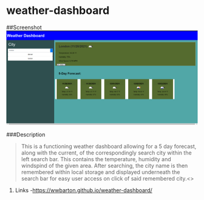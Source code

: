 # weather-dashboard

##Screenshot
<img src="images/Dashboard-screenshot.png">

###Description

> This is a functioning weather dashboard allowing for a 5 day forecast, along with the current, of the correspondingly search city within the left search bar.
> This contains the temperature, humidity and windspind of the given area.
> After searching, the city name is then remembered within local storage and displayed underneath the search bar for easy user access on click of said remembered city.<>

1. Links -https://wwbarton.github.io/weather-dashboard/
